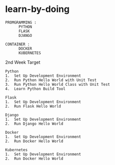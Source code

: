 # learn-by-doing


    PROMGRAMMING : 
          PYTHON
          FLASK
          DJANGO       

    CONTAINER :
          DOCKER
          KUBERNETES
          
          
 2nd Week Target
 
 
    Python
    1.  Set Up Development Environment
    2.  Run Python Hello World with Unit Test
    3.  Run Python Hello World Class with Unit Test
    4.  Learn Python Build Tool
    
    Flask
    1.  Set Up Development Environment
    2.  Run Flask Hello World
    
    Django
    1.  Set Up Development Environment
    2.  Run Django Hello World

    Docker
    1.  Set Up Development Environment
    2.  Run Docker Hello World
    
    Kubernetes
    1.  Set Up Development Environment
    2.  Run Docker Hello World
    
   
